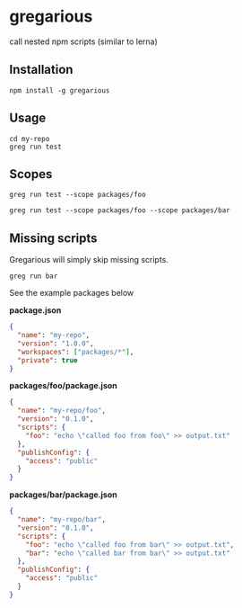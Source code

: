 # gregarious

call nested npm scripts (similar to lerna)

## Installation

```shell
npm install -g gregarious
```

## Usage

```shell
cd my-repo
greg run test
```

## Scopes

```shell
greg run test --scope packages/foo
```

```shell
greg run test --scope packages/foo --scope packages/bar
```

## Missing scripts

Gregarious will simply skip missing scripts.

```shell
greg run bar
```

See the example packages below

**package.json**

```json
{
  "name": "my-repo",
  "version": "1.0.0",
  "workspaces": ["packages/*"],
  "private": true
}
```

**packages/foo/package.json**

```json
{
  "name": "my-repo/foo",
  "version": "0.1.0",
  "scripts": {
    "foo": "echo \"called foo from foo\" >> output.txt"
  },
  "publishConfig": {
    "access": "public"
  }
}
```

**packages/bar/package.json**

```json
{
  "name": "my-repo/bar",
  "version": "0.1.0",
  "scripts": {
    "foo": "echo \"called foo from bar\" >> output.txt",
    "bar": "echo \"called bar from bar\" >> output.txt"
  },
  "publishConfig": {
    "access": "public"
  }
}
```
